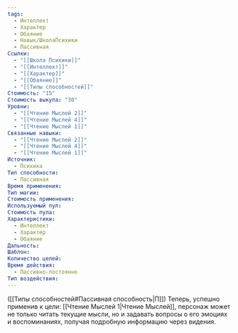 ```yaml
---
tags:
  - Интеллект
  - Характер
  - Обаяние
  - Навык/ШколаПсихики
  - Пассивная
Ссылки:
  - "[[Школа Психики]]"
  - "[[Интеллект]]"
  - "[[Характер]]"
  - "[[Обаяние]]"
  - "[[Типы способностей]]"
Стоимость: "15"
Стоимость выкупа: "30"
Уровни:
  - "[[Чтение Мыслей 2]]"
  - "[[Чтение Мыслей 4]]"
  - "[[Чтение Мыслей 1]]"
Связанные навыки:
  - "[[Чтение Мыслей 2]]"
  - "[[Чтение Мыслей 4]]"
  - "[[Чтение Мыслей 1]]"
Источник:
  - Психика
Тип способности:
  - Пассивная
Время применения: 
Тип магии: 
Стоимость применения: 
Используемый пул: 
Стоимость пула: 
Характеристики:
  - Интеллект
  - Характер
  - Обаяние
Дальность: 
Шаблон: 
Количество целей: 
Время действия:
  - Пассивно-постоянно
Тип воздействия:
---
```

([[Типы способностей#Пассивная способность|П]]) Теперь, успешно применив к цели: [[Чтение Мыслей 1|Чтение Мыслей]], персонаж может не только читать текущие мысли, но и задавать вопросы о его эмоциях и воспоминаниях, получая подробную информацию через видения.   